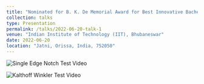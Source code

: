 ```yaml
---
title: "Nominated for B. K. De Memorial Award for Best Innovative Bachelor's Thesis Project on Phase-Field Modeling of Dynamic Brittle-Fracture Finite Element Simulation"
collection: talks
type: Presentation
permalink: /talks/2022-06-20-talk-1
venue: "Indian Institute of Technology (IIT), Bhubaneswar"
date: 2022-06-20
location: "Jatni, Orissa, India, 752050"
---
```


<!-- [Click here](https://drive.google.com/file/d/1FQIoE-Mx6nKOyehb8QiA3Vp3L05ZcdZE/view?usp=share_link) -->


<!-- [![Sample YouTube Video](https://img.youtube.com/vi/lehoGd7AG8o/maxresdefault.jpg)](https://www.youtube.com/watch?v=lehoGd7AG8o) -->



![Single Edge Notch Test Video](https://github.com/DevasmitDutta/DevasmitDutta.github.io/assets/76597282/bea6f674-141b-4311-93c7-7c358aeb7fac)


![Kalthoff Winkler Test Video](https://github.com/DevasmitDutta/DevasmitDutta.github.io/assets/76597282/69d9bbcd-9de9-497a-b01f-dd08680361ca)



<!-- ![Thesis Award Presentation](https://user-images.githubusercontent.com/76597282/218302079-8cac0775-9406-4bf2-b0bd-1b81bb4174c9.mp4) -->

